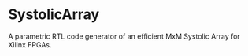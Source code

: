 # SystolicArray
A parametric RTL code generator of an efficient MxM Systolic Array for Xilinx FPGAs.

